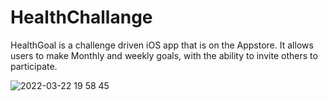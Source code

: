 # HealthChallange

HealthGoal is a challenge driven iOS app that is on the Appstore. It allows users to make Monthly and weekly goals, with the ability to invite others to participate. 


![2022-03-22 19 58 45](https://user-images.githubusercontent.com/6366030/159615463-0692ba94-d5bb-4f1c-8805-ca42f05acb60.gif)




